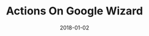 ---
layout: site
title: "Actions On Google Wizard"
date: 2018-01-02
categories: [community]
version: 5.0.2
major: 5
minor: 0
patch: 2
slug: actions-on-google-wizard
link: https://actions.cloud/
submitter: lpolepeddi
permalink: /sites/:slug
---